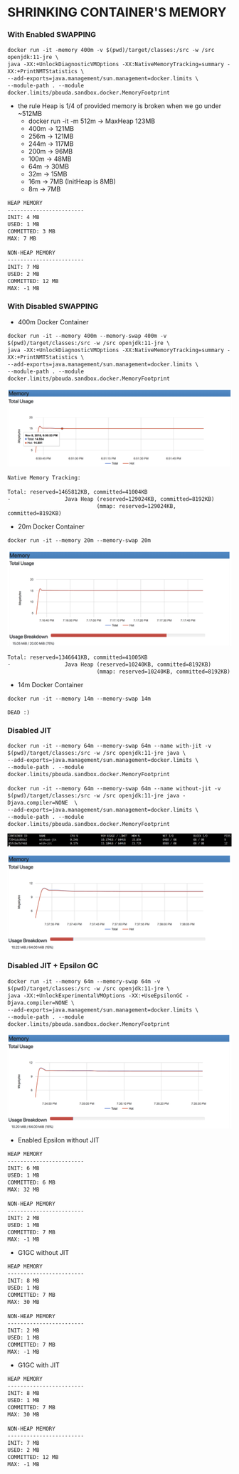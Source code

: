 # SHRINKING CONTAINER'S MEMORY

### With Enabled SWAPPING

```
docker run -it -memory 400m -v $(pwd)/target/classes:/src -w /src openjdk:11-jre \
java -XX:+UnlockDiagnosticVMOptions -XX:NativeMemoryTracking=summary -XX:+PrintNMTStatistics \
--add-exports=java.management/sun.management=docker.limits \
--module-path . --module docker.limits/pbouda.sandbox.docker.MemoryFootprint
```

- the rule Heap is 1/4 of provided memory is broken when we go under ~512MB
    - docker run -it -m 512m -> MaxHeap 123MB
    - 400m -> 121MB
    - 256m -> 121MB
    - 244m -> 117MB
    - 200m -> 96MB
    - 100m -> 48MB
    - 64m -> 30MB
    - 32m -> 15MB
    - 16m -> 7MB (InitHeap is 8MB)
    - 8m -> 7MB
    
```
HEAP MEMORY
------------------------
INIT: 4 MB
USED: 1 MB
COMMITTED: 3 MB
MAX: 7 MB

NON-HEAP MEMORY
------------------------
INIT: 7 MB
USED: 2 MB
COMMITTED: 12 MB
MAX: -1 MB
```

### With Disabled SWAPPING

- 400m Docker Container

```
docker run -it --memory 400m --memory-swap 400m -v $(pwd)/target/classes:/src -w /src openjdk:11-jre \
java -XX:+UnlockDiagnosticVMOptions -XX:NativeMemoryTracking=summary -XX:+PrintNMTStatistics \
--add-exports=java.management/sun.management=docker.limits \
--module-path . --module docker.limits/pbouda.sandbox.docker.MemoryFootprint
```

![top memory_footprint](img/shrinking-400m.png)

```
Native Memory Tracking:

Total: reserved=1465812KB, committed=41004KB
-                 Java Heap (reserved=129024KB, committed=8192KB)
                            (mmap: reserved=129024KB, committed=8192KB)
```

-  20m Docker Container

```
docker run -it --memory 20m --memory-swap 20m
```

![top memory_footprint](img/shrinking-20m.png)

```
Total: reserved=1346641KB, committed=41005KB
-                 Java Heap (reserved=10240KB, committed=8192KB)
                            (mmap: reserved=10240KB, committed=8192KB)
```

-  14m Docker Container

```
docker run -it --memory 14m --memory-swap 14m 
```

`DEAD :)`

### Disabled JIT

```
docker run -it --memory 64m --memory-swap 64m --name with-jit -v $(pwd)/target/classes:/src -w /src openjdk:11-jre java \
--add-exports=java.management/sun.management=docker.limits \
--module-path . --module docker.limits/pbouda.sandbox.docker.MemoryFootprint

docker run -it --memory 64m --memory-swap 64m --name without-jit -v $(pwd)/target/classes:/src -w /src openjdk:11-jre java -Djava.compiler=NONE  \
--add-exports=java.management/sun.management=docker.limits \
--module-path . --module docker.limits/pbouda.sandbox.docker.MemoryFootprint
```

![docker-stats](img/docker-stats.png)

![docker-stats](img/g1gc-no-jit.png)

### Disabled JIT + Epsilon GC 

```
docker run -it --memory 64m --memory-swap 64m -v $(pwd)/target/classes:/src -w /src openjdk:11-jre \
java -XX:+UnlockExperimentalVMOptions -XX:+UseEpsilonGC -Djava.compiler=NONE \
--add-exports=java.management/sun.management=docker.limits \
--module-path . --module docker.limits/pbouda.sandbox.docker.MemoryFootprint
```

![docker-stats](img/epsilon-no-jit.png)

- Enabled Epsilon without JIT

```
HEAP MEMORY
------------------------
INIT: 6 MB
USED: 1 MB
COMMITTED: 6 MB
MAX: 32 MB

NON-HEAP MEMORY
------------------------
INIT: 2 MB
USED: 1 MB
COMMITTED: 7 MB
MAX: -1 MB
```

- G1GC without JIT

```
HEAP MEMORY
------------------------
INIT: 8 MB
USED: 1 MB
COMMITTED: 7 MB
MAX: 30 MB

NON-HEAP MEMORY
------------------------
INIT: 2 MB
USED: 1 MB
COMMITTED: 7 MB
MAX: -1 MB
```

- G1GC with JIT

```
HEAP MEMORY
------------------------
INIT: 8 MB
USED: 1 MB
COMMITTED: 7 MB
MAX: 30 MB

NON-HEAP MEMORY
------------------------
INIT: 7 MB
USED: 2 MB
COMMITTED: 12 MB
MAX: -1 MB
```